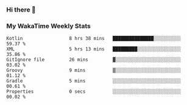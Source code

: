 ### Hi there 👋

<!--
**royschrauwen/royschrauwen** is a ✨ _special_ ✨ repository because its `README.md` (this file) appears on your GitHub profile.

Here are some ideas to get you started:

- 🔭 I’m currently working on ...
- 🌱 I’m currently learning ...
- 👯 I’m looking to collaborate on ...
- 🤔 I’m looking for help with ...
- 💬 Ask me about ...
- 📫 How to reach me: ...
- 😄 Pronouns: ...
- ⚡ Fun fact: ...
-->


### My WakaTime Weekly Stats
<!--START_SECTION:waka-->

```text
Kotlin                 8 hrs 38 mins   ███████████████░░░░░░░░░░   59.37 %
XML                    5 hrs 13 mins   █████████░░░░░░░░░░░░░░░░   35.86 %
GitIgnore file         26 mins         ▓░░░░░░░░░░░░░░░░░░░░░░░░   03.02 %
Groovy                 9 mins          ▒░░░░░░░░░░░░░░░░░░░░░░░░   01.12 %
Gradle                 5 mins          ░░░░░░░░░░░░░░░░░░░░░░░░░   00.61 %
Properties             0 secs          ░░░░░░░░░░░░░░░░░░░░░░░░░   00.02 %
```

<!--END_SECTION:waka-->
